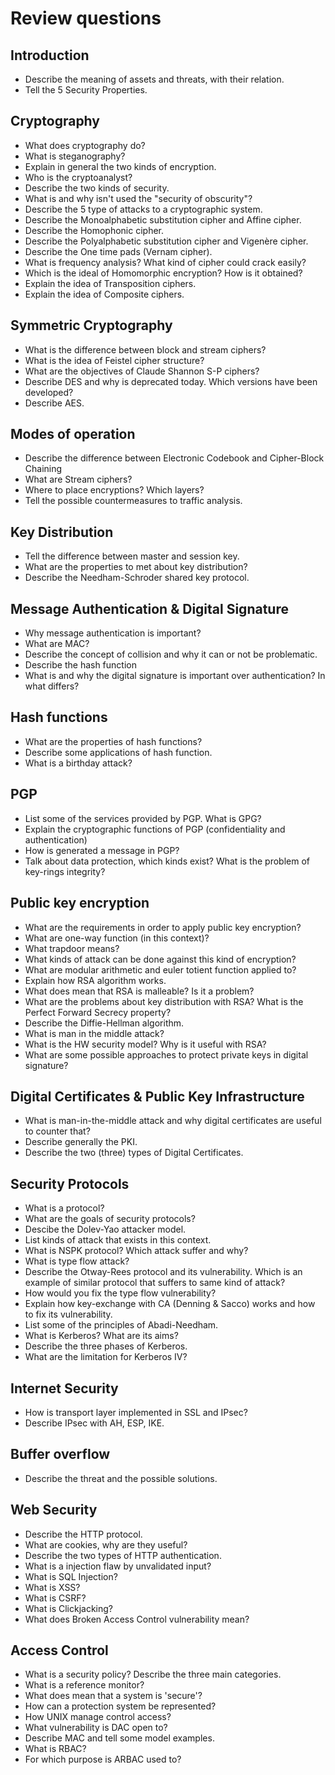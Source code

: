 # Review questions

## Introduction
- Describe the meaning of assets and threats, with their relation.
- Tell the 5 Security Properties.

## Cryptography
- What does cryptography do?
- What is steganography?
- Explain in general the two kinds of encryption.
- Who is the cryptoanalyst?
- Describe the two kinds of security.
- What is and why isn't used the "security of obscurity"?
- Describe the 5 type of attacks to a cryptographic system.
- Describe the Monoalphabetic substitution cipher and Affine cipher.
- Describe the Homophonic cipher.
- Describe the Polyalphabetic substitution cipher and Vigenère cipher.
- Describe the One time pads (Vernam cipher).
- What is frequency analysis? What kind of cipher could crack easily?
- Which is the ideal of Homomorphic encryption? How is it obtained?
- Explain the idea of Transposition ciphers.
- Explain the idea of Composite ciphers.

## Symmetric Cryptography
- What is the difference between block and stream ciphers?
- What is the idea of Feistel cipher structure?
- What are the objectives of Claude Shannon S-P ciphers?
- Describe DES and why is deprecated today. Which versions have been developed?
- Describe AES.

## Modes of operation
- Describe the difference between Electronic Codebook and Cipher-Block Chaining
- What are Stream ciphers?
- Where to place encryptions? Which layers?
- Tell the possible countermeasures to traffic analysis.

## Key Distribution
- Tell the difference between master and session key.
- What are the properties to met about key distribution?
- Describe the Needham-Schroder shared key protocol.

## Message Authentication & Digital Signature
- Why message authentication is important?
- What are MAC?
- Describe the concept of collision and why it can or not be problematic.
- Describe the hash function
- What is and why the digital signature is important over authentication? In what differs?

## Hash functions
- What are the properties of hash functions?
- Describe some applications of hash function.
- What is a birthday attack?

## PGP
- List some of the services provided by PGP. What is GPG?
- Explain the cryptographic functions of PGP (confidentiality and authentication)
- How is generated a message in PGP?
- Talk about data protection, which kinds exist? What is the problem of key-rings integrity?

## Public key encryption
- What are the requirements in order to apply public key encryption?
- What are one-way function (in this context)?
- What trapdoor means?
- What kinds of attack can be done against this kind of encryption?
- What are modular arithmetic and euler totient function applied to?
- Explain how RSA algorithm works.
- What does mean that RSA is malleable? Is it a problem?
- What are the problems about key distribution with RSA? What is the Perfect Forward Secrecy property? 
- Describe the Diffie-Hellman algorithm.
- What is man in the middle attack?
- What is the HW security model? Why is it useful with RSA?
- What are some possible approaches to protect private keys in digital signature?

## Digital Certificates & Public Key Infrastructure

- What is man-in-the-middle attack and why digital certificates are useful to counter that?
- Describe generally the PKI.
- Describe the two (three) types of Digital Certificates.

## Security Protocols
- What is a protocol?
- What are the goals of security protocols?
- Descibe the Dolev-Yao attacker model.
- List kinds of attack that exists in this context.
- What is NSPK protocol? Which attack suffer and why?
- What is type flow attack?
- Describe the Otway-Rees protocol and its vulnerability. Which is an example of similar protocol that suffers to same kind of attack?
- How would you fix the type flow vulnerability?
- Explain how key-exchange with CA (Denning & Sacco) works and how to fix its vulnerability.
- List some of the principles of Abadi-Needham.
- What is Kerberos? What are its aims?
- Describe the three phases of Kerberos.
- What are the limitation for Kerberos IV?

## Internet Security
- How is transport layer implemented in SSL and IPsec?
- Describe IPsec with AH, ESP, IKE.

## Buffer overflow
- Describe the threat and the possible solutions.

## Web Security
- Describe the HTTP protocol.
- What are cookies, why are they useful?
- Describe the two types of HTTP authentication.
- What is a injection flaw by unvalidated input?
- What is SQL Injection?
- What is XSS?
- What is CSRF?
- What is Clickjacking?
- What does Broken Access Control vulnerability mean?

## Access Control

- What is a security policy? Describe the three main categories.
- What is a reference monitor?
- What does mean that a system is 'secure'?
- How can a protection system be represented?
- How UNIX manage control access?
- What vulnerability is DAC open to?
- Describe MAC and tell some model examples.
- What is RBAC?
- For which purpose is ARBAC used to?